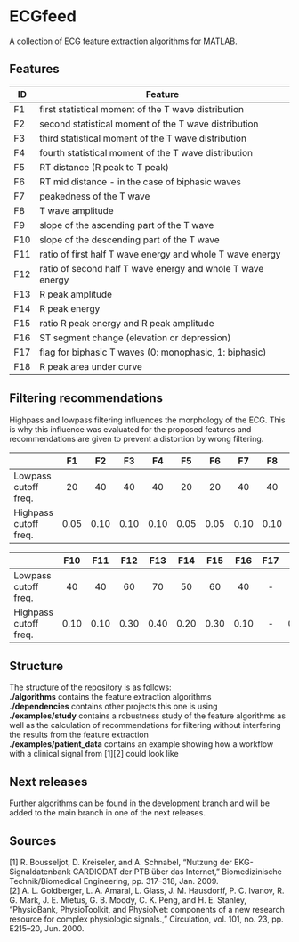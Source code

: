 # ECGfeed
A collection of ECG feature extraction algorithms for MATLAB.

## Features
| ID  | Feature                                                    |
|-----|------------------------------------------------------------|
| F1  | first statistical moment of the T wave distribution        |
| F2  | second statistical moment of the T wave distribution       |
| F3  | third statistical moment of the T wave distribution        |
| F4  | fourth statistical moment of the T wave distribution       |
| F5  | RT distance (R peak to T peak)                             |
| F6  | RT mid distance - in the case of biphasic waves            |
| F7  | peakedness of the T wave                                   |
| F8  | T wave amplitude                                           |
| F9  | slope of the ascending part of the T wave                  |
| F10 | slope of the descending part of the T wave                 |
| F11 | ratio of first half T wave energy and whole T wave energy  |
| F12 | ratio of second half T wave energy and whole T wave energy |
| F13 | R peak amplitude                                           |
| F14 | R peak energy                                              |
| F15 | ratio R peak energy and R peak amplitude                   |
| F16 | ST segment change (elevation or depression)                |
| F17 | flag for biphasic T waves (0: monophasic, 1: biphasic)     |
| F18 | R peak area under curve                                    |
## Filtering recommendations
Highpass and lowpass filtering influences the morphology of the ECG. This is why this influence was evaluated for the proposed features and recommendations are given to prevent a distortion by wrong filtering.

|                       |  F1  |  F2  |  F3  |  F4  |  F5  |  F6  |  F7  |  F8  |  F9  |
|-----------------------|:----:|:----:|:----:|:----:|:----:|:----:|:----:|:----:|:----:|
| Lowpass cutoff freq.  |  20  |  40  |  40  |  40  |  20  |  20  |  40  |  40  |  40  |
| Highpass cutoff freq. | 0.05 | 0.10 | 0.10 | 0.10 | 0.05 | 0.05 | 0.10 | 0.10 | 0.10 |

|                       |  F10 |  F11 |  F12 |  F13 |  F14 |  F15 |  F16 |  F17 |  F18 |
|-----------------------|:----:|:----:|:----:|:----:|:----:|:----:|:----:|:----:|:----:|
| Lowpass cutoff freq.  |  40  |  40  |  60  |  70  |  50  |  60  |  40  |   -  |  50  |
| Highpass cutoff freq. | 0.10 | 0.10 | 0.30 | 0.40 | 0.20 | 0.30 | 0.10 |   -  | 0.20 |

## Structure
The structure of the repository is as follows: <br>
**./algorithms** contains the feature extraction algorithms <br>
**./dependencies** contains other projects this one is using <br>
**./examples/study** contains a robustness study of the feature algorithms as well as the calculation of recommendations for filtering without interfering the results from the feature extraction <br>
**./examples/patient_data** contains an example showing how a workflow with a clinical signal from [1][2] could look like <br>

## Next releases
Further algorithms can be found in the development branch and will be added to the main branch in one of the next releases.


## Sources
[1] R. Bousseljot, D. Kreiseler, and A. Schnabel, “Nutzung der EKG-Signaldatenbank CARDIODAT der PTB über das Internet,” Biomedizinische Technik/Biomedical Engineering, pp. 317–318, Jan. 2009.<br>
[2] A. L. Goldberger, L. A. Amaral, L. Glass, J. M. Hausdorff, P. C. Ivanov, R. G. Mark, J. E. Mietus, G. B. Moody, C. K. Peng, and H. E. Stanley, “PhysioBank, PhysioToolkit, and PhysioNet: components of a new research resource for complex physiologic signals.,” Circulation, vol. 101, no. 23, pp. E215–20, Jun. 2000.
